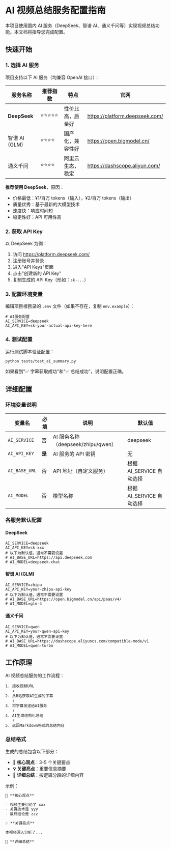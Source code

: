 # AI 视频总结服务配置指南

本项目使用国内 AI 服务（DeepSeek、智谱 AI、通义千问等）实现视频总结功能。本文档将指导您完成配置。

## 快速开始

### 1. 选择 AI 服务

项目支持以下 AI 服务（均兼容 OpenAI 接口）：

| 服务名称      | 推荐指数   | 特点             | 官网                           |
| ------------- | ---------- | ---------------- | ------------------------------ |
| **DeepSeek**  | ⭐⭐⭐⭐⭐ | 性价比高，质量好 | https://platform.deepseek.com/ |
| 智谱 AI (GLM) | ⭐⭐⭐⭐   | 国产化，兼容性好 | https://open.bigmodel.cn/      |
| 通义千问      | ⭐⭐⭐⭐   | 阿里云生态，稳定 | https://dashscope.aliyun.com/  |

**推荐使用 DeepSeek**，原因：

- 价格最低：¥1/百万 tokens（输入），¥2/百万 tokens（输出）
- 质量优秀：基于最新的大模型技术
- 速度快：响应时间短
- 稳定性好：API 可用性高

### 2. 获取 API Key

以 DeepSeek 为例：

1. 访问 https://platform.deepseek.com/
2. 注册账号并登录
3. 进入"API Keys"页面
4. 点击"创建新的 API Key"
5. 复制生成的 API Key（形如：`sk-...`）

### 3. 配置环境变量

编辑项目根目录的 `.env` 文件（如果不存在，复制 `env.example`）：

```env
# AI服务配置
AI_SERVICE=deepseek
AI_API_KEY=sk-your-actual-api-key-here
```

### 4. 测试配置

运行测试脚本验证配置：

```bash
python tests/test_ai_summary.py
```

如果看到"✅ 字幕获取成功"和"✅ 总结成功"，说明配置正确。

## 详细配置

### 环境变量说明

| 变量名        | 必填   | 说明                               | 默认值                   |
| ------------- | ------ | ---------------------------------- | ------------------------ |
| `AI_SERVICE`  | 否     | AI 服务名称（deepseek/zhipu/qwen） | deepseek                 |
| `AI_API_KEY`  | **是** | AI 服务的 API 密钥                 | 无                       |
| `AI_BASE_URL` | 否     | API 地址（自定义服务）             | 根据 AI_SERVICE 自动选择 |
| `AI_MODEL`    | 否     | 模型名称                           | 根据 AI_SERVICE 自动选择 |

### 各服务默认配置

#### DeepSeek

```env
AI_SERVICE=deepseek
AI_API_KEY=sk-xxx
# 以下为默认值，通常不需要设置
# AI_BASE_URL=https://api.deepseek.com
# AI_MODEL=deepseek-chat
```

#### 智谱 AI (GLM)

```env
AI_SERVICE=zhipu
AI_API_KEY=your-zhipu-api-key
# 以下为默认值，通常不需要设置
# AI_BASE_URL=https://open.bigmodel.cn/api/paas/v4/
# AI_MODEL=glm-4
```

#### 通义千问

```env
AI_SERVICE=qwen
AI_API_KEY=your-qwen-api-key
# 以下为默认值，通常不需要设置
# AI_BASE_URL=https://dashscope.aliyuncs.com/compatible-mode/v1
# AI_MODEL=qwen-turbo
```

## 工作原理

AI 视频总结服务的工作流程：

```
1. 接收视频URL
   ↓
2. 从B站获取AI生成的字幕
   ↓
3. 将字幕发送给AI服务
   ↓
4. AI生成结构化总结
   ↓
5. 返回Markdown格式的总结内容
```

### 总结格式

生成的总结包含以下部分：

- **📌 核心观点**：3-5 个关键要点
- **💡 关键亮点**：重要信息摘要
- **📝 详细总结**：按逻辑分段的详细内容

示例：

```markdown
📌 **核心观点**

- 视频主要讨论了 xxx
- 关键技术是 yyy
- 最终结论是 zzz

💡 **关键亮点**

本视频深入分析了...

📝 **详细总结**


